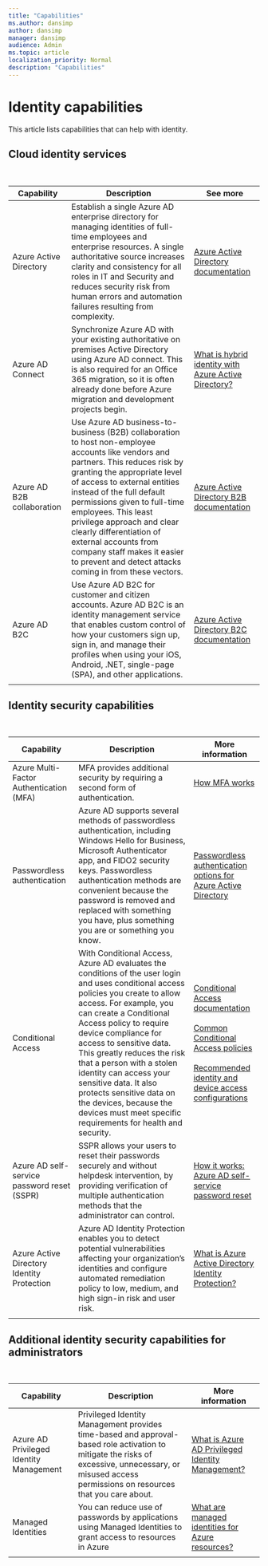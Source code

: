 ```yaml
---
title: "Capabilities"
ms.author: dansimp
author: dansimp
manager: dansimp
audience: Admin
ms.topic: article
localization_priority: Normal
description: "Capabilities"
---
```


# Identity capabilities

This article lists capabilities that can help with identity.

## Cloud identity services
<br>

|Capability  |Description  |See more  |
|---------|---------|---------|
|Azure Active Directory |Establish a single Azure AD enterprise directory for managing identities of full-time employees and enterprise resources. A single authoritative source increases clarity and consistency for all roles in IT and Security and reduces security risk from human errors and automation failures resulting from complexity.|[Azure Active Directory documentation](https://docs.microsoft.com/azure/active-directory/)        |
|Azure AD Connect|Synchronize Azure AD with your existing authoritative on premises Active Directory using Azure AD connect. This is also required for an Office 365 migration, so it is often already done before Azure migration and development projects begin.|[What is hybrid identity with Azure Active Directory?](https://docs.microsoft.com/azure/active-directory/hybrid/whatis-hybrid-identity)|
|Azure AD B2B collaboration|Use Azure AD business-to-business (B2B) collaboration to host non-employee accounts like vendors and partners. This reduces risk by granting the appropriate level of access to external entities instead of the full default permissions given to full-time employees. This least privilege approach and clear clearly differentiation of external accounts from company staff makes it easier to prevent and detect attacks coming in from these vectors.|[Azure Active Directory B2B documentation](https://docs.microsoft.com/azure/active-directory/b2b/)|
|Azure AD B2C |Use Azure AD B2C for customer and citizen accounts. Azure AD B2C is an identity management service that enables custom control of how your customers sign up, sign in, and manage their profiles when using your iOS, Android, .NET, single-page (SPA), and other applications.     |[Azure Active Directory B2C documentation](https://docs.microsoft.com/azure/active-directory-b2c/)    |
|     |         |         |

## Identity security capabilities
<br>

|Capability |Description  |More information  |
|---------|---------|---------|
|Azure Multi-Factor Authentication (MFA)|MFA provides additional security by requiring a second form of authentication. |[How MFA works](https://docs.microsoft.com/azure/active-directory/authentication/concept-mfa-howitworks) |
|Passwordless authentication|Azure AD supports several methods of passwordless authentication, including Windows Hello for Business, Microsoft Authenticator app, and FIDO2 security keys. Passwordless authentication methods are convenient because the password is removed and replaced with something you have, plus something you are or something you know.|[Passwordless authentication options for Azure Active Directory](https://docs.microsoft.com/azure/active-directory/authentication/concept-authentication-passwordless)|
|Conditional Access     |With Conditional Access, Azure AD evaluates the conditions of the user login and uses conditional access policies you create to allow access. For example, you can create a Conditional Access policy to require device compliance for access to sensitive data. This greatly reduces the risk that a person with a stolen identity can access your sensitive data. It also protects sensitive data on the devices, because the devices must meet specific requirements for health and security.   |[Conditional Access documentation](https://docs.microsoft.com/azure/active-directory/conditional-access/)<br><br>[Common Conditional Access policies](https://docs.microsoft.com/azure/active-directory/conditional-access/concept-conditional-access-policy-common)  <br><br>[Recommended identity and device access configurations](https://docs.microsoft.com/microsoft-365/enterprise/microsoft-365-policies-configurations?view=o365-worldwide)   |
|Azure AD self-service password reset (SSPR)|SSPR allows your users to reset their passwords securely and without helpdesk intervention, by providing verification of multiple authentication methods that the administrator can control. |[How it works: Azure AD self-service password reset](https://docs.microsoft.com/azure/active-directory/authentication/concept-sspr-howitworks)|
|Azure Active Directory Identity Protection |Azure AD Identity Protection enables you to detect potential vulnerabilities affecting your organization’s identities and configure automated remediation policy to low, medium, and high sign-in risk and user risk.| [What is Azure Active Directory Identity Protection?](https://docs.microsoft.com/azure/active-directory/identity-protection/overview-identity-protection)        |
||||


## Additional identity security capabilities for administrators
<br>

|Capability  |Description  |More information |
|---------|---------|---------|
|Azure AD Privileged Identity Management    |   Privileged Identity Management provides time-based and approval-based role activation to mitigate the risks of excessive, unnecessary, or misused access permissions on resources that you care about. |   [What is Azure AD Privileged Identity Management?](https://docs.microsoft.com/azure/active-directory/privileged-identity-management/pim-configure)      |
|Managed Identities    | You can reduce use of passwords by applications using Managed Identities to grant access to resources in Azure        |[What are managed identities for Azure resources? ](https://docs.microsoft.com/azure/active-directory/managed-identities-azure-resources/overview)   |
|    |         |         |


